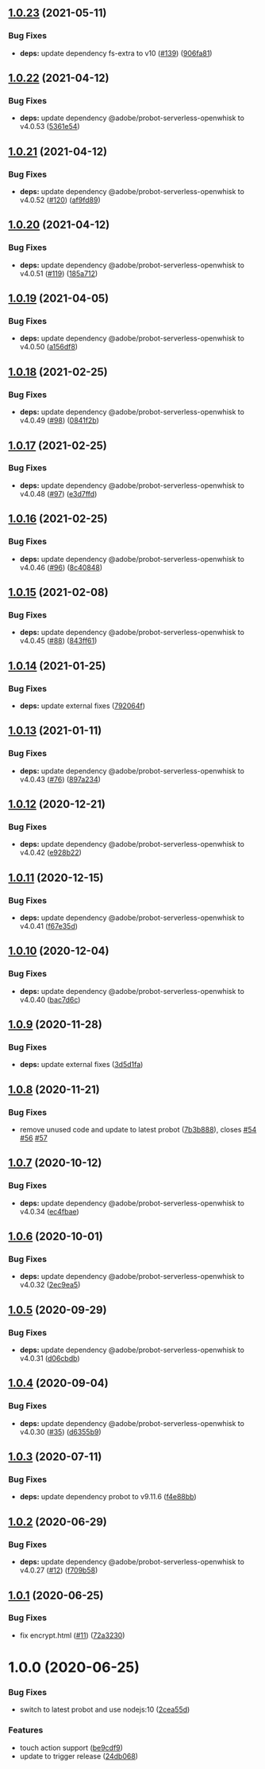## [1.0.23](https://github.com/adobe-rnd/project-bot/compare/v1.0.22...v1.0.23) (2021-05-11)


### Bug Fixes

* **deps:** update dependency fs-extra to v10 ([#139](https://github.com/adobe-rnd/project-bot/issues/139)) ([906fa81](https://github.com/adobe-rnd/project-bot/commit/906fa81e03e218b0c3b04e97017c8a3986b9adae))

## [1.0.22](https://github.com/adobe-rnd/project-bot/compare/v1.0.21...v1.0.22) (2021-04-12)


### Bug Fixes

* **deps:** update dependency @adobe/probot-serverless-openwhisk to v4.0.53 ([5361e54](https://github.com/adobe-rnd/project-bot/commit/5361e54fe6ebe0c81aa3102b6b28042aae8ab67f))

## [1.0.21](https://github.com/adobe-rnd/project-bot/compare/v1.0.20...v1.0.21) (2021-04-12)


### Bug Fixes

* **deps:** update dependency @adobe/probot-serverless-openwhisk to v4.0.52 ([#120](https://github.com/adobe-rnd/project-bot/issues/120)) ([af9fd89](https://github.com/adobe-rnd/project-bot/commit/af9fd89fa944d0692650137d45e8c15360336ef8))

## [1.0.20](https://github.com/adobe-rnd/project-bot/compare/v1.0.19...v1.0.20) (2021-04-12)


### Bug Fixes

* **deps:** update dependency @adobe/probot-serverless-openwhisk to v4.0.51 ([#119](https://github.com/adobe-rnd/project-bot/issues/119)) ([185a712](https://github.com/adobe-rnd/project-bot/commit/185a712a4d799351425e92dc73eb5908795c1b6e))

## [1.0.19](https://github.com/adobe-rnd/project-bot/compare/v1.0.18...v1.0.19) (2021-04-05)


### Bug Fixes

* **deps:** update dependency @adobe/probot-serverless-openwhisk to v4.0.50 ([a156df8](https://github.com/adobe-rnd/project-bot/commit/a156df885a117c9d0c3d55e9a24dc72407684d63))

## [1.0.18](https://github.com/adobe-rnd/project-bot/compare/v1.0.17...v1.0.18) (2021-02-25)


### Bug Fixes

* **deps:** update dependency @adobe/probot-serverless-openwhisk to v4.0.49 ([#98](https://github.com/adobe-rnd/project-bot/issues/98)) ([0841f2b](https://github.com/adobe-rnd/project-bot/commit/0841f2bd21763da57f3585424cb66149860dec53))

## [1.0.17](https://github.com/adobe-rnd/project-bot/compare/v1.0.16...v1.0.17) (2021-02-25)


### Bug Fixes

* **deps:** update dependency @adobe/probot-serverless-openwhisk to v4.0.48 ([#97](https://github.com/adobe-rnd/project-bot/issues/97)) ([e3d7ffd](https://github.com/adobe-rnd/project-bot/commit/e3d7ffdc32d33064205b18664b1cf51f4315e705))

## [1.0.16](https://github.com/adobe-rnd/project-bot/compare/v1.0.15...v1.0.16) (2021-02-25)


### Bug Fixes

* **deps:** update dependency @adobe/probot-serverless-openwhisk to v4.0.46 ([#96](https://github.com/adobe-rnd/project-bot/issues/96)) ([8c40848](https://github.com/adobe-rnd/project-bot/commit/8c40848eb06add981896bca8a873ea51b4d44a17))

## [1.0.15](https://github.com/adobe-rnd/project-bot/compare/v1.0.14...v1.0.15) (2021-02-08)


### Bug Fixes

* **deps:** update dependency @adobe/probot-serverless-openwhisk to v4.0.45 ([#88](https://github.com/adobe-rnd/project-bot/issues/88)) ([843ff61](https://github.com/adobe-rnd/project-bot/commit/843ff61a52bf245b6de4832a29854ffdb3d50a28))

## [1.0.14](https://github.com/adobe-rnd/project-bot/compare/v1.0.13...v1.0.14) (2021-01-25)


### Bug Fixes

* **deps:** update external fixes ([792064f](https://github.com/adobe-rnd/project-bot/commit/792064f3aefdf26374f6b865cb4b2cf4cd50a1a3))

## [1.0.13](https://github.com/adobe-rnd/project-bot/compare/v1.0.12...v1.0.13) (2021-01-11)


### Bug Fixes

* **deps:** update dependency @adobe/probot-serverless-openwhisk to v4.0.43 ([#76](https://github.com/adobe-rnd/project-bot/issues/76)) ([897a234](https://github.com/adobe-rnd/project-bot/commit/897a234edfde8715577875db4b81f65ccb16771b))

## [1.0.12](https://github.com/adobe-rnd/project-bot/compare/v1.0.11...v1.0.12) (2020-12-21)


### Bug Fixes

* **deps:** update dependency @adobe/probot-serverless-openwhisk to v4.0.42 ([e928b22](https://github.com/adobe-rnd/project-bot/commit/e928b22f77b8acffb5bd413b7a07a9866172b7ac))

## [1.0.11](https://github.com/adobe-rnd/project-bot/compare/v1.0.10...v1.0.11) (2020-12-15)


### Bug Fixes

* **deps:** update dependency @adobe/probot-serverless-openwhisk to v4.0.41 ([f67e35d](https://github.com/adobe-rnd/project-bot/commit/f67e35dbfe7b91bea254dfb15fb814437075374b))

## [1.0.10](https://github.com/adobe-rnd/project-bot/compare/v1.0.9...v1.0.10) (2020-12-04)


### Bug Fixes

* **deps:** update dependency @adobe/probot-serverless-openwhisk to v4.0.40 ([bac7d6c](https://github.com/adobe-rnd/project-bot/commit/bac7d6cb454160fb2202707dfccfd48a20e2d9a0))

## [1.0.9](https://github.com/adobe-rnd/project-bot/compare/v1.0.8...v1.0.9) (2020-11-28)


### Bug Fixes

* **deps:** update external fixes ([3d5d1fa](https://github.com/adobe-rnd/project-bot/commit/3d5d1faa8454aba0cf244b002fc236eb98e13fd4))

## [1.0.8](https://github.com/adobe-rnd/project-bot/compare/v1.0.7...v1.0.8) (2020-11-21)


### Bug Fixes

* remove unused code and update to latest probot ([7b3b888](https://github.com/adobe-rnd/project-bot/commit/7b3b888f3b22ed2567353df3077f676dcce60ea5)), closes [#54](https://github.com/adobe-rnd/project-bot/issues/54) [#56](https://github.com/adobe-rnd/project-bot/issues/56) [#57](https://github.com/adobe-rnd/project-bot/issues/57)

## [1.0.7](https://github.com/adobe-rnd/project-bot/compare/v1.0.6...v1.0.7) (2020-10-12)


### Bug Fixes

* **deps:** update dependency @adobe/probot-serverless-openwhisk to v4.0.34 ([ec4fbae](https://github.com/adobe-rnd/project-bot/commit/ec4fbae090863aa8468e4ae7a80e4ad5b7e74b58))

## [1.0.6](https://github.com/adobe-rnd/project-bot/compare/v1.0.5...v1.0.6) (2020-10-01)


### Bug Fixes

* **deps:** update dependency @adobe/probot-serverless-openwhisk to v4.0.32 ([2ec9ea5](https://github.com/adobe-rnd/project-bot/commit/2ec9ea5c79a69951f389f23e1deac2957ac91012))

## [1.0.5](https://github.com/adobe-rnd/project-bot/compare/v1.0.4...v1.0.5) (2020-09-29)


### Bug Fixes

* **deps:** update dependency @adobe/probot-serverless-openwhisk to v4.0.31 ([d06cbdb](https://github.com/adobe-rnd/project-bot/commit/d06cbdbdf1d818bd2057129dd64259d4aebf175c))

## [1.0.4](https://github.com/adobe-rnd/project-bot/compare/v1.0.3...v1.0.4) (2020-09-04)


### Bug Fixes

* **deps:** update dependency @adobe/probot-serverless-openwhisk to v4.0.30 ([#35](https://github.com/adobe-rnd/project-bot/issues/35)) ([d6355b9](https://github.com/adobe-rnd/project-bot/commit/d6355b97deb0af197f2ee9ef51a45a1e7361fb07))

## [1.0.3](https://github.com/adobe-rnd/project-bot/compare/v1.0.2...v1.0.3) (2020-07-11)


### Bug Fixes

* **deps:** update dependency probot to v9.11.6 ([f4e88bb](https://github.com/adobe-rnd/project-bot/commit/f4e88bbdc187cf8015fc3427fac9f7f21545a011))

## [1.0.2](https://github.com/adobe-rnd/project-bot/compare/v1.0.1...v1.0.2) (2020-06-29)


### Bug Fixes

* **deps:** update dependency @adobe/probot-serverless-openwhisk to v4.0.27 ([#12](https://github.com/adobe-rnd/project-bot/issues/12)) ([f709b58](https://github.com/adobe-rnd/project-bot/commit/f709b582a23ec0d320c0f4cc90ae592e57ce5fb3))

## [1.0.1](https://github.com/adobe-rnd/project-bot/compare/v1.0.0...v1.0.1) (2020-06-25)


### Bug Fixes

* fix encrypt.html ([#11](https://github.com/adobe-rnd/project-bot/issues/11)) ([72a3230](https://github.com/adobe-rnd/project-bot/commit/72a323062dc0d20d32dcd96bc8aa2c8b81da1379))

# 1.0.0 (2020-06-25)


### Bug Fixes

* switch to latest probot and use nodejs:10 ([2cea55d](https://github.com/adobe-rnd/project-bot/commit/2cea55d14833833135c9b0f5dd010d1afc5a8851))


### Features

* touch action support ([be9cdf9](https://github.com/adobe-rnd/project-bot/commit/be9cdf99d18c6dad51902d5d6eef517ac6a6fb56))
* update to trigger release ([24db068](https://github.com/adobe-rnd/project-bot/commit/24db0680f63fc16dd7d064a8de2711338b1fb9c8))
